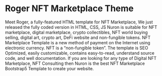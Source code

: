 # Roger NFT Marketplace Theme

Meet Roger, a fully-featured HTML template for NFT Marketplace, We just released the fully coded version in HTML, CSS, JS Nuron is suitable for NFT marketplace, digital marketplace, crypto collectibles, NFT world buying selling, digital art, crypto art, DeFi website and non-fungible tokens. NFT Marketplace Template is a new method of payment on the Internet using electronic currency. NFT is a “non-fungible token”. The template is SEO Optimized, easily customizable, contains easy-to-read, understand source code, and well documentation. If you are looking for any type of Digital NFT Marketplace, NFT Consulting then Nuron is the best NFT Marketplace Bootstrap5 Template to create your website.
